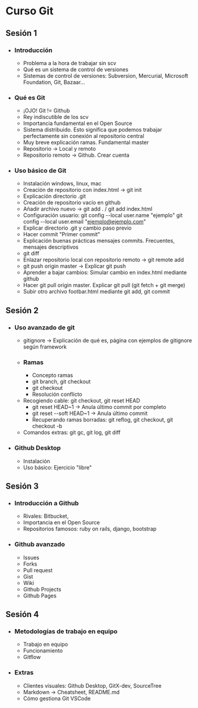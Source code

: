 # Curso Git

## Sesión 1
* ### Introducción
    * Problema a la hora de trabajar sin scv
    * Qué es un sistema de control de versiones
    * Sistemas de control de versiones: Subversion, Mercurial, Microsoft Foundation, Git, Bazaar...
* ### Qué es Git
    * ¡OJO! Git != Github
    * Rey indiscutible de los scv
    * Importancia fundamental en el Open Source
    * Sistema distribuido. Esto significa que podemos trabajar perfectamente sin conexión al repositorio central
    * Muy breve explicación ramas. Fundamental master
    * Repositorio -> Local y remoto
    * Repositorio remoto -> Github. Crear cuenta
* ### Uso básico de Git
    * Instalación windows, linux, mac
    * Creación de repositorio con index.html -> git init
    * Explicación directorio .git
    * Creación de repositorio vacío en github
    * Añadir archivo nuevo -> git add . / git add index.html
    * Configuración usuario:
      git config --local user.name "ejemplo"
      git config --local user.email "ejemplo@ejemplo.com"
    * Explicar directorio .git y cambio paso previo
    * Hacer commit "Primer commit"
    * Explicación buenas prácticas mensajes commits. Frecuentes, mensajes descriptivos
    * git diff
    * Enlazar repositorio local con repositorio remoto -> git remote add
    * git push origin master -> Explicar git push
    * Aprender a bajar cambios: Simular cambio en index.html mediante github
    * Hacer git pull origin master. Explicar git pull (git fetch + git merge)
    * Subir otro archivo footbar.html mediante git add, git commit

## Sesión 2
* ### Uso avanzado de git
    * gitignore -> Explicación de qué es, página con ejemplos de gitignore según framework
    * ### Ramas
        * Concepto ramas
        * git branch, git checkout
        * git checkout
        * Resolución conflicto
    * Recogiendo cable: git checkout, git reset HEAD
        * git reset HEAD~1 -> Anula último commit por completo
        * git reset --soft HEAD~1 -> Anula último commit
        * Recuperando ramas borradas: git reflog, git checkout, git checkout -b
    * Comandos extras:
        git gc, git log, git diff
    
* ### Github Desktop
    * Instalación
    * Uso básico: Ejercicio "libre"

## Sesión 3

* ### Introducción a Github
    * Rivales: Bitbucket, 
    * Importancia en el Open Source
    * Repositorios famosos: ruby on rails, django, bootstrap

* ### Github avanzado
    * Issues
    * Forks
    * Pull request
    * Gist
    * Wiki
    * Github Projects
    * Github Pages


## Sesión 4
* ### Metodologías de trabajo en equipo
    * Trabajo en equipo
    * Funcionamiento
    * Gitflow
* ### Extras
    * Clientes visuales: Github Desktop, GitX-dev, SourceTree
    * Markdown -> Cheatsheet, README.md
    * Cómo gestiona Git VSCode
